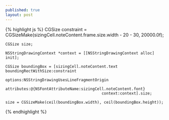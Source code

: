 ```yaml
---
published: true
layout: post
---
```


{% highlight js %}
	CGSize constraint = CGSizeMake(sizingCell.noteContent.frame.size.width - 20 - 30, 20000.0f);
    
    CGSize size;
    
    NSStringDrawingContext *context = [[NSStringDrawingContext alloc] init];
    
    CGSize boundingBox = [sizingCell.noteContent.text boundingRectWithSize:constraint
                                              options:NSStringDrawingUsesLineFragmentOrigin
                                           attributes:@{NSFontAttributeName:sizingCell.noteContent.font}
                                              context:context].size;
    
    size = CGSizeMake(ceil(boundingBox.width), ceil(boundingBox.height));

{% endhighlight %}

